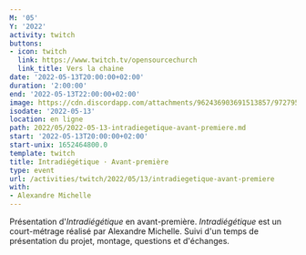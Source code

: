 ```yaml
---
M: '05'
Y: '2022'
activity: twitch
buttons:
- icon: twitch
  link: https://www.twitch.tv/opensourcechurch
  link_title: Vers la chaine
date: '2022-05-13T20:00:00+02:00'
duration: '2:00:00'
end: '2022-05-13T22:00:00+02:00'
image: https://cdn.discordapp.com/attachments/962436903691513857/972795306150359100/unknown.png
isodate: '2022-05-13'
location: en ligne
path: 2022/05/2022-05-13-intradiegetique-avant-premiere.md
start: '2022-05-13T20:00:00+02:00'
start-unix: 1652464800.0
template: twitch
title: Intradiégétique · Avant-première
type: event
url: /activities/twitch/2022/05/13/intradiegetique-avant-premiere
with:
- Alexandre Michelle
---
```

Présentation d'*Intradiégétique* en avant-première. *Intradiégétique* est un court-métrage réalisé par Alexandre Michelle. Suivi d'un temps de présentation du projet, montage, questions et d'échanges.
